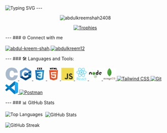 <!-- Banner --> <img src="https://readme-typing-svg.herokuapp.com?font=Fira+Code&weight=500&size=24&pause=1000&color=0EF7FF&center=true&vCenter=true&width=600&lines=Hi+%F0%9F%91%8B%2C+I'm+Abdul+Kreem+Shah;Welcome+to+my+GitHub+profile!" alt="Typing SVG" /> --- <p align="center"> <img src="https://komarev.com/ghpvc/?username=abdulkreemshah2408&label=Profile%20views&color=0e75b6&style=flat" alt="abdulkreemshah2408" /> </p> <!-- Centered Trophy --> <p align="center"> <a href="https://github.com/ryo-ma/github-profile-trophy"> <img src="https://github-profile-trophy.vercel.app/?username=abdulkreemshah2408&theme=onedark&column=8" alt="Trophies" /> </a> </p> --- ### 🌐 Connect with me <p align="left"> <a href="https://www.linkedin.com/in/abdul-kreem-shah-b54042352/" target="blank"> <img align="center" src="https://raw.githubusercontent.com/rahuldkjain/github-profile-readme-generator/master/src/images/icons/Social/linked-in-alt.svg" alt="abdul-kreem-shah" height="30" width="40" /> </a> <a href="https://leetcode.com/abdulkreem12/" target="blank"> <img align="center" src="https://raw.githubusercontent.com/rahuldkjain/github-profile-readme-generator/master/src/images/icons/Social/leet-code.svg" alt="abdulkreem12" height="30" width="40" /> </a> </p> --- ### 🛠️ Languages and Tools: <p align="left"> <a href="https://www.cprogramming.com/" target="_blank" rel="noreferrer"> <img src="https://raw.githubusercontent.com/devicons/devicon/master/icons/c/c-original.svg" alt="C" width="40" height="40"/> </a> <a href="https://www.w3schools.com/cpp/" target="_blank" rel="noreferrer"> <img src="https://raw.githubusercontent.com/devicons/devicon/master/icons/cplusplus/cplusplus-original.svg" alt="C++" width="40" height="40"/> </a> <a href="https://www.w3schools.com/css/" target="_blank" rel="noreferrer"> <img src="https://raw.githubusercontent.com/devicons/devicon/master/icons/css3/css3-original-wordmark.svg" alt="CSS3" width="40" height="40"/> </a> <a href="https://www.w3.org/html/" target="_blank" rel="noreferrer"> <img src="https://raw.githubusercontent.com/devicons/devicon/master/icons/html5/html5-original-wordmark.svg" alt="HTML5" width="40" height="40"/> </a> <a href="https://developer.mozilla.org/en-US/docs/Web/JavaScript" target="_blank" rel="noreferrer"> <img src="https://raw.githubusercontent.com/devicons/devicon/master/icons/javascript/javascript-original.svg" alt="JavaScript" width="40" height="40"/> </a> <a href="https://reactjs.org/" target="_blank" rel="noreferrer"> <img src="https://raw.githubusercontent.com/devicons/devicon/master/icons/react/react-original-wordmark.svg" alt="React" width="40" height="40"/> </a> <a href="https://nodejs.org/" target="_blank" rel="noreferrer"> <img src="https://raw.githubusercontent.com/devicons/devicon/master/icons/nodejs/nodejs-original-wordmark.svg" alt="Node.js" width="40" height="40"/> </a> <a href="https://www.mongodb.com/" target="_blank" rel="noreferrer"> <img src="https://raw.githubusercontent.com/devicons/devicon/master/icons/mongodb/mongodb-original-wordmark.svg" alt="MongoDB" width="40" height="40"/> </a> <a href="https://tailwindcss.com/" target="_blank" rel="noreferrer"> <img src="https://www.vectorlogo.zone/logos/tailwindcss/tailwindcss-icon.svg" alt="Tailwind CSS" width="40" height="40"/> </a> <a href="https://git-scm.com/" target="_blank" rel="noreferrer"> <img src="https://www.vectorlogo.zone/logos/git-scm/git-scm-icon.svg" alt="Git" width="40" height="40"/> </a> <a href="https://code.visualstudio.com/" target="_blank" rel="noreferrer"> <img src="https://raw.githubusercontent.com/devicons/devicon/master/icons/vscode/vscode-original.svg" alt="VS Code" width="40" height="40"/> </a> <a href="https://www.postman.com/" target="_blank" rel="noreferrer"> <img src="https://www.vectorlogo.zone/logos/getpostman/getpostman-icon.svg" alt="Postman" width="40" height="40"/> </a> </p> --- ### 📊 GitHub Stats <p> <img align="left" src="https://github-readme-stats.vercel.app/api/top-langs?username=abdulkreemshah2408&show_icons=true&locale=en&layout=compact" alt="Top Languages" /> </p> <p>&nbsp; <img align="center" src="https://github-readme-stats.vercel.app/api?username=abdulkreemshah2408&show_icons=true&locale=en" alt="GitHub Stats" /> </p> <p> <img align="center" src="https://github-readme-streak-stats.herokuapp.com/?user=abdulkreemshah2408&" alt="GitHub Streak" /> </p>
